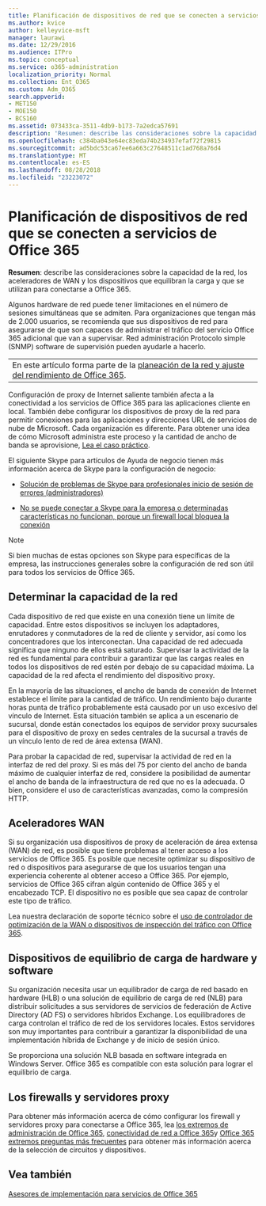 ```yaml
---
title: Planificación de dispositivos de red que se conecten a servicios de Office 365
ms.author: kvice
author: kelleyvice-msft
manager: laurawi
ms.date: 12/29/2016
ms.audience: ITPro
ms.topic: conceptual
ms.service: o365-administration
localization_priority: Normal
ms.collection: Ent_O365
ms.custom: Adm_O365
search.appverid:
- MET150
- MOE150
- BCS160
ms.assetid: 073433ca-3511-4db9-b173-7a2edca57691
description: 'Resumen: describe las consideraciones sobre la capacidad de la red, los aceleradores de WAN y los dispositivos que equilibran la carga y que se utilizan para conectarse a Office 365.'
ms.openlocfilehash: c384ba043e64ec83eda74b234937efaf72f29815
ms.sourcegitcommit: ad5bdc53ca67ee6a663c27648511c1ad768a76d4
ms.translationtype: MT
ms.contentlocale: es-ES
ms.lasthandoff: 08/28/2018
ms.locfileid: "23223072"
---
```

# <a name="plan-for-network-devices-that-connect-to-office-365-services"></a>Planificación de dispositivos de red que se conecten a servicios de Office 365

 **Resumen**: describe las consideraciones sobre la capacidad de la red, los aceleradores de WAN y los dispositivos que equilibran la carga y que se utilizan para conectarse a Office 365.
  
Algunos hardware de red puede tener limitaciones en el número de sesiones simultáneas que se admiten. Para organizaciones que tengan más de 2.000 usuarios, se recomienda que sus dispositivos de red para asegurarse de que son capaces de administrar el tráfico del servicio Office 365 adicional que van a supervisar. Red administración Protocolo simple (SNMP) software de supervisión pueden ayudarle a hacerlo.

||
|:-----|
| En este artículo forma parte de la [planeación de la red y ajuste del rendimiento de Office 365](https://aka.ms/tune).|

Configuración de proxy de Internet saliente también afecta a la conectividad a los servicios de Office 365 para las aplicaciones cliente en local. También debe configurar los dispositivos de proxy de la red para permitir conexiones para las aplicaciones y direcciones URL de servicios de nube de Microsoft. Cada organización es diferente. Para obtener una idea de cómo Microsoft administra este proceso y la cantidad de ancho de banda se aprovisione, [Lea el caso práctico](https://www.microsoft.com/itshowcase/Article/Content/631/Optimizing-network-performance-for-Microsoft-Office-365).
  
El siguiente Skype para artículos de Ayuda de negocio tienen más información acerca de Skype para la configuración de negocio:
  
- [Solución de problemas de Skype para profesionales inicio de sesión de errores (administradores)](https://go.microsoft.com/fwlink/p/?LinkID=243624)

- [No se puede conectar a Skype para la empresa o determinadas características no funcionan, porque un firewall local bloquea la conexión](https://go.microsoft.com/fwlink/p/?LinkID=243625)

> [!NOTE]
> Si bien muchas de estas opciones son Skype para específicas de la empresa, las instrucciones generales sobre la configuración de red son útil para todos los servicios de Office 365.
  
## <a name="determining-network-capacity"></a>Determinar la capacidad de la red

Cada dispositivo de red que existe en una conexión tiene un límite de capacidad. Entre estos dispositivos se incluyen los adaptadores, enrutadores y  conmutadores de la red de cliente y servidor, así como los concentradores  que los interconectan. Una capacidad de red adecuada significa que ninguno de ellos está saturado. Supervisar la actividad de la red es fundamental para contribuir a garantizar que las cargas reales en todos los dispositivos de red estén por debajo de su capacidad máxima. La capacidad de la red afecta el rendimiento del dispositivo proxy.
  
En la mayoría de las situaciones, el ancho de banda de conexión de Internet establece el límite para la cantidad de tráfico. Un rendimiento bajo durante horas punta de tráfico probablemente está causado por un uso excesivo del vínculo de Internet. Esta situación también se aplica a un escenario de sucursal, donde están conectados los equipos de servidor proxy sucursales para el dispositivo de proxy en sedes centrales de la sucursal a través de un vínculo lento de red de área extensa (WAN).
  
Para probar la capacidad de red, supervisar la actividad de red en la interfaz de red del proxy. Si es más del 75 por ciento del ancho de banda máximo de cualquier interfaz de red, considere la posibilidad de aumentar el ancho de banda de la infraestructura de red que no es la adecuada. O bien, considere el uso de características avanzadas, como la compresión HTTP.
  
## <a name="wan-accelerators"></a>Aceleradores WAN

Si su organización usa dispositivos de proxy de aceleración de área extensa (WAN) de red, es posible que tiene problemas al tener acceso a los servicios de Office 365. Es posible que necesite optimizar su dispositivo de red o dispositivos para asegurarse de que los usuarios tengan una experiencia coherente al obtener acceso a Office 365. Por ejemplo, servicios de Office 365 cifran algún contenido de Office 365 y el encabezado TCP. El dispositivo no es posible que sea capaz de controlar este tipo de tráfico.
  
Lea nuestra declaración de soporte técnico sobre el [uso de controlador de optimización de la WAN o dispositivos de inspección del tráfico con Office 365](https://support.microsoft.com/kb/2690045).
  
## <a name="hardware-and-software-load-balancing-devices"></a>Dispositivos de equilibrio de carga de hardware y software

Su organización necesita usar un equilibrador de carga de red basado en hardware (HLB) o una solución de equilibrio de carga de red (NLB) para distribuir solicitudes a sus servidores de servicios de federación de Active Directory (AD FS) o servidores híbridos Exchange. Los equilibradores de carga controlan el tráfico de red de los servidores locales. Estos servidores son muy importantes para contribuir a garantizar la disponibilidad de una implementación híbrida de Exchange y de inicio de sesión único.
  
Se proporciona una solución NLB basada en software integrada en Windows Server. Office 365 es compatible con esta solución para lograr el equilibrio de carga.
  
## <a name="firewalls-and-proxies"></a>Los firewalls y servidores proxy

Para obtener más información acerca de cómo configurar los firewall y servidores proxy para conectarse a Office 365, lea [los extremos de administración de Office 365](https://support.office.com/article/99cab9d4-ef59-4207-9f2b-3728eb46bf9a), [conectividad de red a Office 365](network-connectivity.md)y [Office 365 extremos preguntas más frecuentes](https://support.office.com/article/d4088321-1c89-4b96-9c99-54c75cae2e6d) para obtener más información acerca de la selección de circuitos y dispositivos.
  
## <a name="see-also"></a>Vea también

[Asesores de implementación para servicios de Office 365](deployment-advisors-for-office-365.md)
